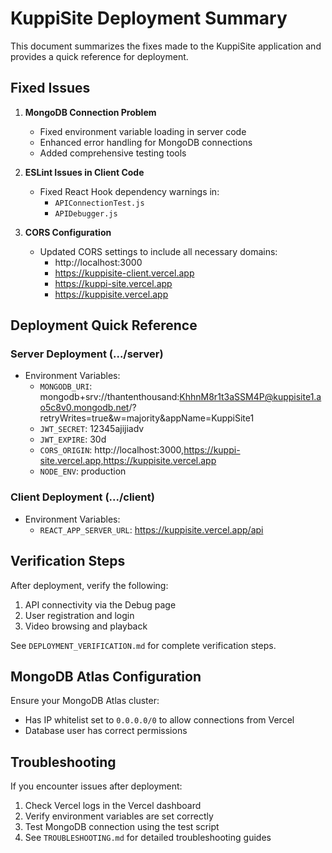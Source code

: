 # KuppiSite Deployment Summary

This document summarizes the fixes made to the KuppiSite application and provides a quick reference for deployment.

## Fixed Issues

1. **MongoDB Connection Problem**
   - Fixed environment variable loading in server code
   - Enhanced error handling for MongoDB connections
   - Added comprehensive testing tools

2. **ESLint Issues in Client Code**
   - Fixed React Hook dependency warnings in:
     - `APIConnectionTest.js`
     - `APIDebugger.js`

3. **CORS Configuration**
   - Updated CORS settings to include all necessary domains:
     - http://localhost:3000
     - https://kuppisite-client.vercel.app
     - https://kuppi-site.vercel.app
     - https://kuppisite.vercel.app

## Deployment Quick Reference

### Server Deployment (.../server)
- Environment Variables:
  - `MONGODB_URI`: mongodb+srv://thantenthousand:KhhnM8r1t3aSSM4P@kuppisite1.ao5c8v0.mongodb.net/?retryWrites=true&w=majority&appName=KuppiSite1
  - `JWT_SECRET`: 12345ajijiadv
  - `JWT_EXPIRE`: 30d
  - `CORS_ORIGIN`: http://localhost:3000,https://kuppi-site.vercel.app,https://kuppisite.vercel.app
  - `NODE_ENV`: production

### Client Deployment (.../client)
- Environment Variables:
  - `REACT_APP_SERVER_URL`: https://kuppisite.vercel.app/api

## Verification Steps

After deployment, verify the following:

1. API connectivity via the Debug page
2. User registration and login
3. Video browsing and playback

See `DEPLOYMENT_VERIFICATION.md` for complete verification steps.

## MongoDB Atlas Configuration

Ensure your MongoDB Atlas cluster:
- Has IP whitelist set to `0.0.0.0/0` to allow connections from Vercel
- Database user has correct permissions

## Troubleshooting

If you encounter issues after deployment:
1. Check Vercel logs in the Vercel dashboard
2. Verify environment variables are set correctly
3. Test MongoDB connection using the test script
4. See `TROUBLESHOOTING.md` for detailed troubleshooting guides
